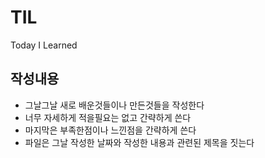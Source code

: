 # TIL
Today I Learned
## 작성내용
- 그날그날 새로 배운것들이나 만든것들을 작성한다
- 너무 자세하게 적을필요는 없고 간략하게 쓴다
- 마지막은 부족한점이나 느낀점을 간략하게 쓴다
- 파일은 그날 작성한 날짜와 작성한 내용과 관련된 제목을 짓는다
